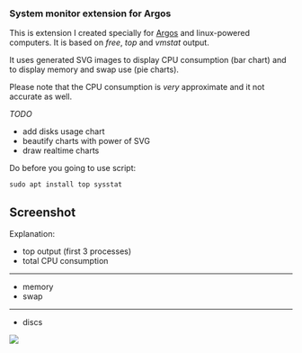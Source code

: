 <h3>System monitor extension for Argos</h3>

This is extension I created specially for [Argos](https://github.com/p-e-w/argos) and linux-powered computers.
It is based on *free*, *top* and *vmstat* output.

It uses generated SVG images to display CPU consumption (bar chart) and to display memory and swap use (pie charts).

Please note that the CPU consumption is *very* approximate and it not accurate as well.

*TODO*

* add disks usage chart
* beautify charts with power of SVG
* draw realtime charts

Do before you going to use script:

```sudo apt install top sysstat```

<h2>Screenshot</h2>

Explanation:
* top output (first 3 processes)
* total CPU consumption
---
* memory 
* swap
---
* discs

<img src="http://i.imgur.com/jH1oxNq.png">

